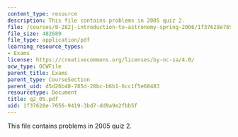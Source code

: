```yaml
---
content_type: resource
description: This file contains problems in 2005 quiz 2.
file: /courses/8-282j-introduction-to-astronomy-spring-2006/1f37628e765694193bd7dd9a9e2fbb5f_q2_05.pdf
file_size: 482689
file_type: application/pdf
learning_resource_types:
- Exams
license: https://creativecommons.org/licenses/by-nc-sa/4.0/
ocw_type: OCWFile
parent_title: Exams
parent_type: CourseSection
parent_uid: d5d26b48-785d-28bc-b6b1-6cc1f5e68483
resourcetype: Document
title: q2_05.pdf
uid: 1f37628e-7656-9419-3bd7-dd9a9e2fbb5f
---
```

This file contains problems in 2005 quiz 2.
